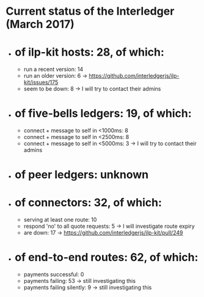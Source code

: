 # Current status of the Interledger (March 2017)

* # of ilp-kit hosts: 28, of which:
  * run a recent version: 14
  * run an older version: 6 -> https://github.com/interledgerjs/ilp-kit/issues/175
  * seem to be down: 8 -> I will try to contact their admins

* # of five-bells ledgers: 19, of which:
  * connect + message to self in <1000ms: 8
  * connect + message to self in <2500ms: 8
  * connect + message to self in <5000ms: 3 -> I will try to contact their admins

* # of peer ledgers: unknown

* # of connectors: 32, of which:
  * serving at least one route: 10
  * respond 'no' to all quote requests: 5 -> I will investigate route expiry
  * are down: 17 -> https://github.com/interledgerjs/ilp-kit/pull/249

* # of end-to-end routes: 62, of which:
  * payments successful: 0
  * payments failing: 53 -> still investigating this
  * payments failing silently: 9 -> still investigating this
